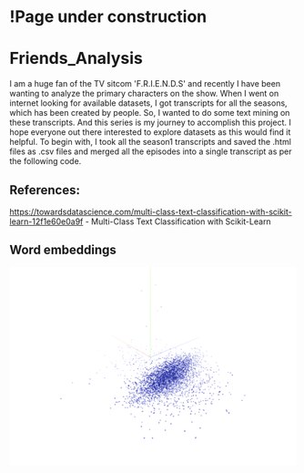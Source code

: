 # !Page under construction 
# Friends_Analysis
I am a huge fan of the TV sitcom 'F.R.I.E.N.D.S' and recently I have been wanting to analyze the primary characters on the show. When I went on internet looking for available datasets, I got transcripts for all the seasons, which has been created by people. So, I wanted to do some text mining on these transcripts. And this series is my journey to accomplish this project. I hope everyone out there interested to explore datasets as this would find it helpful. To begin with, I took all the season1 transcripts and saved the .html files as .csv files and merged all the episodes into a single transcript as per the following code.

## References:
https://towardsdatascience.com/multi-class-text-classification-with-scikit-learn-12f1e60e0a9f - Multi-Class Text Classification with Scikit-Learn


## Word embeddings

![PCA](img/WE.png)
